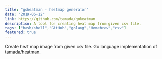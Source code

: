 ```yaml
---
title: "goheatman - heatmap generator"
date: "2019-06-12"
link: https://github.com/tamada/goheatman
description: A tool for creating heat map from given csv file.
tags: ["bash/shell","GitHub","golang","Homebrew","csv"]
featured: true
---
```


Create heat map image from given csv file. Go language implementation of [tamada/heatman](https://github.com/tamada/heatman).



